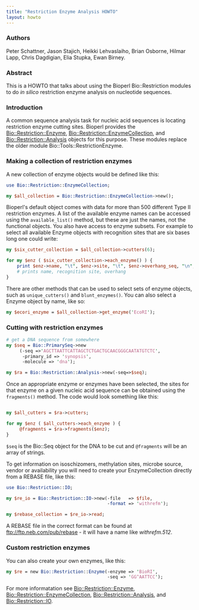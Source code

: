 ```yaml
---
title: "Restriction Enzyme Analysis HOWTO"
layout: howto
---
```


### Authors

Peter Schattner, Jason Stajich, Heikki Lehvaslaiho, Brian Osborne, Hilmar Lapp, Chris Dagdigian, Elia Stupka, Ewan Birney.

### Abstract

This is a HOWTO that talks about using the Bioperl Bio::Restriction modules to do *in silico* restriction enzyme analysis on nucleotide sequences.

### Introduction

A common sequence analysis task for nucleic acid sequences is locating restriction enzyme cutting sites. Bioperl provides the  [Bio::Restriction::Enzyme](https://metacpan.org/pod/Bio::Restriction::Enzyme), [Bio::Restriction::EnzymeCollection](https://metacpan.org/pod/Bio::Restriction::EnzymeCollection), and [Bio::Restriction::Analysis](https://metacpan.org/pod/Bio::Restriction::Analysis) objects for this purpose. These modules replace the older module Bio::Tools::RestrictionEnzyme.

### Making a collection of restriction enzymes

A new collection of enzyme objects would be defined like this:

```perl
use Bio::Restriction::EnzymeCollection;

my $all_collection = Bio::Restriction::EnzymeCollection->new();
```

Bioperl's default object comes with data for more than 500 different Type II restriction enzymes. A list of the available enzyme names can be accessed using the `available_list()` method, but these are just the names, not the functional objects. You also have access to enzyme subsets. For example to select all available Enzyme objects with recognition sites that are six bases long one could write:

```perl
my $six_cutter_collection = $all_collection->cutters(6);

for my $enz ( $six_cutter_collection->each_enzyme() ) {
    print $enz->name, "\t", $enz->site, "\t", $enz->overhang_seq, "\n";
    # prints name, recognition site, overhang
}
```

There are other methods that can be used to select sets of enzyme objects, such as `unique_cutters()` and `blunt_enzymes()`. You can also select a Enzyme object by name, like so:

```perl
my $ecori_enzyme = $all_collection->get_enzyme('EcoRI');
```

### Cutting with restriction enzymes

```perl
# get a DNA sequence from somewhere
my $seq = Bio::PrimarySeq->new
     (-seq =>'AGCTTAATTCATTAGCTCTGACTGCAACGGGCAATATGTCTC',
      -primary_id => 'synopsis',
      -molecule => 'dna');

my $ra = Bio::Restriction::Analysis->new(-seq=>$seq);
```

Once an appropriate enzyme or enzymes have been selected, the sites for that enzyme on a given nucleic acid sequence can be obtained using the `fragments()` method. The code would look something like this:

```perl

my $all_cutters = $ra->cutters;

for my $enz ( $all_cutters->each_enzyme ) {
     @fragments = $ra->fragments($enz);
}
```

`$seq` is the Bio::Seq object for the DNA to be cut and `@fragments` will be an array of strings.

To get information on isoschizomers, methylation sites, microbe source, vendor or availability you will need to create your EnzymeCollection directly from a REBASE file, like this:

```perl
use Bio::Restriction::IO;

my $re_io = Bio::Restriction::IO->new(-file   => $file,
                                      -format => 'withrefm');

my $rebase_collection = $re_io->read;
```

A REBASE file in the correct format can be found at ftp://ftp.neb.com/pub/rebase - it will have a name like *withrefm.512*.

### Custom restriction enzymes

You can also create your own enzymes, like this:

```perl
my $re = new Bio::Restriction::Enzyme(-enzyme => 'BioRI',
                                      -seq => 'GG^AATTCC');
```

For more informatation see [Bio::Restriction::Enzyme](https://metacpan.org/pod/Bio::Restriction::Enzyme), [Bio::Restriction::EnzymeCollection](https://metacpan.org/pod/Bio::Restriction::EnzymeCollection), [Bio::Restriction::Analysis](https://metacpan.org/pod/Bio::Restriction::Analysis), and [Bio::Restriction::IO](https://metacpan.org/pod/Bio::Restriction::IO).


